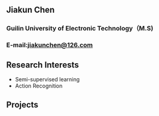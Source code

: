 ## Jiakun Chen
### Guilin University of Electronic Technology（M.S)
### E-mail:jiakunchen@126.com

## Research Interests
- Semi-supervised learning
- Action Recognition

## Projects
